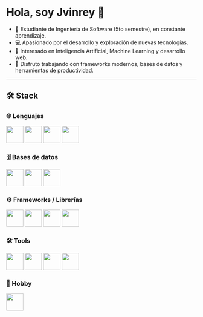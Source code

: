 # Hola, soy Jvinrey 👋  

- 🎯 Estudiante de Ingeniería de Software (5to semestre), en constante aprendizaje.  
- 💻 Apasionado por el desarrollo y exploración de nuevas tecnologías.  
- 🧠 Interesado en Inteligencia Artificial, Machine Learning y desarrollo web.  
- 🔧 Disfruto trabajando con frameworks modernos, bases de datos y herramientas de productividad.  

---

## 🛠️ Stack

### 🌐 Lenguajes
<p align="left">
  <img src="https://cdn.jsdelivr.net/gh/devicons/devicon/icons/python/python-original.svg" width="45" height="45"/>
  <img src="https://cdn.jsdelivr.net/gh/devicons/devicon/icons/javascript/javascript-original.svg" width="45" height="45"/>
  <img src="https://cdn.jsdelivr.net/gh/devicons/devicon/icons/html5/html5-original.svg" width="45" height="45"/>
  <img src="https://cdn.jsdelivr.net/gh/devicons/devicon/icons/css3/css3-original.svg" width="45" height="45"/>
</p>

### 🗄️ Bases de datos
<p align="left">
  <img src="https://cdn.jsdelivr.net/gh/devicons/devicon/icons/mysql/mysql-original.svg" width="45" height="45"/>
  <img src="https://cdn.jsdelivr.net/gh/devicons/devicon/icons/postgresql/postgresql-original.svg" width="45" height="45"/>
  <img src="https://cdn.jsdelivr.net/gh/devicons/devicon/icons/mongodb/mongodb-original.svg" width="45" height="45"/>
</p>

### ⚙️ Frameworks / Librerías
<p align="left">
  <img src="https://cdn.jsdelivr.net/gh/devicons/devicon/icons/react/react-original.svg" width="45" height="45"/>
  <img src="https://cdn.jsdelivr.net/gh/devicons/devicon/icons/vuejs/vuejs-original.svg" width="45" height="45"/>
  <img src="https://cdn.jsdelivr.net/gh/devicons/devicon/icons/django/django-plain.svg" width="45" height="45"/>
  <img src="https://cdn.jsdelivr.net/gh/devicons/devicon/icons/nodejs/nodejs-original.svg" width="45" height="45"/>
</p>

### 🛠️ Tools
<p align="left">
  <img src="https://cdn.jsdelivr.net/gh/devicons/devicon/icons/git/git-original.svg" width="45" height="45"/>
  <img src="https://cdn.jsdelivr.net/gh/devicons/devicon/icons/vscode/vscode-original.svg" width="45" height="45"/>
  <img src="https://cdn.jsdelivr.net/gh/devicons/devicon/icons/docker/docker-original.svg" width="45" height="45"/>
  <img src="https://cdn.jsdelivr.net/gh/devicons/devicon/icons/linux/linux-original.svg" width="45" height="45"/>
</p>

### 🎵 Hobby
<p align = "left">
  <img src="https://e7.pngegg.com/pngimages/4/438/png-clipart-spotify-logo-spotify-mobile-app-computer-icons-app-store-music-free-icon-spotify-miscellaneous-logo.png" width="45" height="45"/>
  

